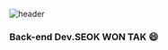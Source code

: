 ![header](https://capsule-render.vercel.app/api?type=Waving&color=666699&height=200&section=header&text=TakTak%20Code&fontSize=30&animation=twinkling&fontColor=ffffff)

### Back-end Dev.SEOK WON TAK 😄       
           
      
  
<!--
**TAKTAKcode/TAKTAKcode** is a ✨ _special_ ✨ repository because its `README.md` (this file) appears on your GitHub profile.

Here are some ideas to get you started:

- 🔭 I’m currently working on ...
- 🌱 I’m currently learning ...
- 👯 I’m looking to collaborate on ...
- 🤔 I’m looking for help with ...
- 💬 Ask me about ...
- 📫 How to reach me: ...
- 😄 Pronouns: ...
- ⚡ Fun fact: ...
-->
